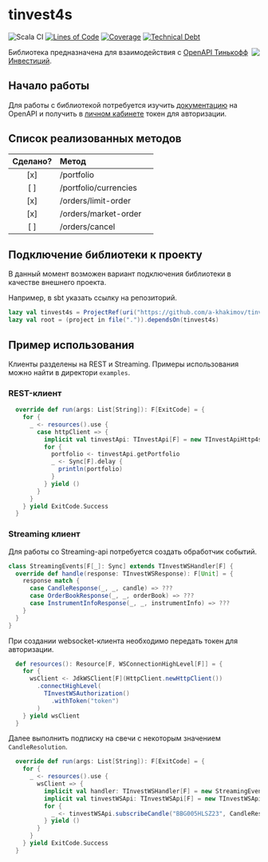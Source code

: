# tinvest4s

![Scala CI](https://github.com/a-khakimov/tinvest4s/workflows/Scala%20CI/badge.svg?branch=main)
[![Lines of Code](https://sonarcloud.io/api/project_badges/measure?project=a-khakimov_tinvest4s&metric=ncloc)](https://sonarcloud.io/dashboard?id=a-khakimov_tinvest4s)
[![Coverage](https://sonarcloud.io/api/project_badges/measure?project=a-khakimov_tinvest4s&metric=coverage)](https://sonarcloud.io/dashboard?id=a-khakimov_tinvest4s)
[![Technical Debt](https://sonarcloud.io/api/project_badges/measure?project=a-khakimov_tinvest4s&metric=sqale_index)](https://sonarcloud.io/dashboard?id=a-khakimov_tinvest4s)

<img align="right" src="images/tinvest4s.logo.ico"/>

Библиотека предназначена для взаимодействия с [ОpenAPI Тинькофф Инвестиций](https://tinkoffcreditsystems.github.io/invest-openapi/).

## Начало работы

Для работы с библиотекой потребуется изучить [документацию](https://tinkoffcreditsystems.github.io/invest-openapi/) на ОpenAPI и получить в [личном кабинете](https://www.tinkoff.ru/invest/) токен для авторизации.

## Список реализованных методов

| Сделано? | Метод                  |        |
| :------: |:-----------------------|--------|
| [x]      | /portfolio             |        |
| [ ]      | /portfolio/currencies  |        |
| [x]      | /orders/limit-order    |        |
| [x]      | /orders/market-order   |        |
| [ ]      | /orders/cancel         |        |

## Подключение библиотеки к проекту

В данный момент возможен вариант подключения библиотеки в качестве внешнего проекта.

Например, в sbt указать ссылку на репозиторий. 

```scala
lazy val tinvest4s = ProjectRef(uri("https://github.com/a-khakimov/tinvest4s.git#branch"), "tinvest4s")
lazy val root = (project in file(".")).dependsOn(tinvest4s)
```

## Пример использования

Клиенты разделены на REST и Streaming. Примеры использования можно найти в директори `examples`.

### REST-клиент

```scala
  override def run(args: List[String]): F[ExitCode] = {
    for {
      _ <- resources().use {
        case httpClient => {
          implicit val tinvestApi: TInvestApi[F] = new TInvestApiHttp4s[F](httpClient, "token")
          for {
            portfolio <- tinvestApi.getPortfolio
            _ <- Sync[F].delay {
              println(portfolio)
            }
          } yield ()
        }
      }
    } yield ExitCode.Success
  }
```

### Streaming клиент

Для работы со Streaming-api потребуется создать обработчик событий.
 
```scala
class StreamingEvents[F[_]: Sync] extends TInvestWSHandler[F] {
  override def handle(response: TInvestWSResponse): F[Unit] = {
    response match {
      case CandleResponse(_, _, candle) => ???
      case OrderBookResponse(_, _, orderBook) => ???
      case InstrumentInfoResponse(_, _, instrumentInfo) => ???
    }
  }
}
```

При создании websocket-клиента необходимо передать токен для авторизации.

```scala
  def resources(): Resource[F, WSConnectionHighLevel[F]] = {
    for {
      wsClient <- JdkWSClient[F](HttpClient.newHttpClient())
        .connectHighLevel(
          TInvestWSAuthorization()
            .withToken("token")
        )
    } yield wsClient
  }
```

Далее выполнить подписку на свечи с некоторым значением `CandleResolution`.

```scala
  override def run(args: List[String]): F[ExitCode] = {
    for {
      _ <- resources().use {
        wsClient => {
          implicit val handler: TInvestWSHandler[F] = new StreamingEvents[F]()
          implicit val tinvestWSApi: TInvestWSApi[F] = new TInvestWSApiHttp4s[F](wsClient, handler)
          for {
            _ <- tinvestWSApi.subscribeCandle("BBG005HLSZ23", CandleResolution.`1min`)
          } yield ()
        }
      }
    } yield ExitCode.Success
  }
```

